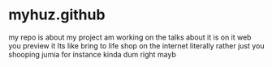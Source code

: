 # myhuz.github
my repo is about my project am working on the talks about it is on it web you
preview it
Its like bring to life shop on the internet literally rather just you shooping jumia for instance
kinda dum right mayb
